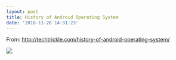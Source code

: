 ```yaml
---
layout: post
title: History of Android Operating System
date: '2016-11-28 14:31:23'
---
```


From: http://techtrickle.com/history-of-android-operating-system/

![](/blog/content/images/2016/11/history-of-android-operating-system.png)